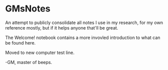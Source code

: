 # GMsNotes
An attempt to publicly consolidate all notes I use in my research, for my own reference mostly, but if it helps anyone that'll be great.

The Welcome! notebook contains a more invovled introduction to what can be found here. 

Moved to new computer test line.

-GM, master of beeps.